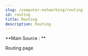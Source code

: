 ```yaml
---
slug: /computer-networking/routing
id: routing
title: Routing
description: Routing
---
```


**Main Source : **

Routing page
